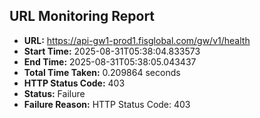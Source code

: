 ## URL Monitoring Report

- **URL:** https://api-gw1-prod1.fisglobal.com/gw/v1/health
- **Start Time:** 2025-08-31T05:38:04.833573
- **End Time:** 2025-08-31T05:38:05.043437
- **Total Time Taken:** 0.209864 seconds
- **HTTP Status Code:** 403
- **Status:** Failure
- **Failure Reason:** HTTP Status Code: 403
